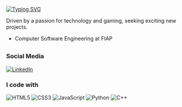 [![Typing SVG](https://readme-typing-svg.demolab.com?font=Montserrat&size=35&pause=500&color=D98997&random=false&width=435&lines=Hi!+I'm+Maria+Eduarda)](https://git.io/typing-svg)


Driven by a passion for technology and gaming, seeking exciting new projects.
- Computer Software Engineering at FIAP

##

### Social Media

[![LinkedIn](https://img.shields.io/badge/-LinkedIn-7F4C55?style=for-the-badge&logo=linkedin&logoColor=FFF)](https://www.linkedin.com/in/mariaeduardaferres/)

### I code with
![HTML5](https://img.shields.io/badge/html5-472B30.svg?style=for-the-badge&logo=html5&logoColor=white) 
![CSS3](https://img.shields.io/badge/css3-6B4047.svg?style=for-the-badge&logo=css3&logoColor=white)
![JavaScript](https://img.shields.io/badge/javascript-8A535C.svg?style=for-the-badge&logo=javascript&logoColor=white)
![Python](https://img.shields.io/badge/python-9E5F69?style=for-the-badge&logo=python&logoColor=white)
![C++](https://img.shields.io/badge/C%2B%2B-BD717E?style=for-the-badge&logo=c%2B%2B&logoColor=white)

